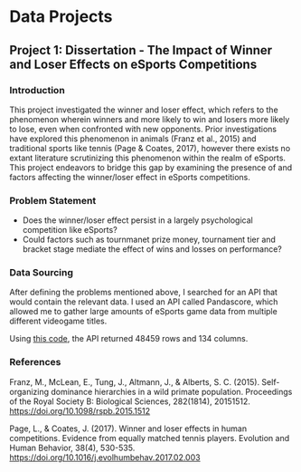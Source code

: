 # Data Projects

## Project 1: Dissertation - The Impact of Winner and Loser Effects on eSports Competitions

### Introduction

This project investigated the winner and loser effect, which refers to the phenomenon wherein winners and more likely to win and losers more likely to lose, even when confronted with new opponents. Prior investigations have explored this phenomenon in animals (Franz et al., 2015) and traditional sports like tennis (Page & Coates, 2017), however there exists no extant literature scrutinizing this phenomenon within the realm of eSports. This project endeavors to bridge this gap by examining the presence of and factors affecting the winner/loser effect in eSports competitions.

### Problem Statement

- Does the winner/loser effect persist in a largely psychological competition like eSports?
- Could factors such as tournmanet prize money, tournament tier and bracket stage mediate the effect of wins and losses on performance?

### Data Sourcing

After defining the problems mentioned above, I searched for an API that would contain the relevant data. I used an API called Pandascore, which allowed me to gather large amounts of eSports game data from multiple different videogame titles.

Using [this code](code/CSGO_API_request_final.py), the API returned 48459 rows and 134 columns.

### References

Franz, M., McLean, E., Tung, J., Altmann, J., & Alberts, S. C. (2015). Self-organizing dominance hierarchies in a wild primate population. Proceedings of the Royal Society B: Biological Sciences, 282(1814), 20151512. https://doi.org/10.1098/rspb.2015.1512

Page, L., & Coates, J. (2017). Winner and loser effects in human competitions. Evidence from equally matched tennis players. Evolution and Human Behavior, 38(4), 530-535. https://doi.org/10.1016/j.evolhumbehav.2017.02.003
